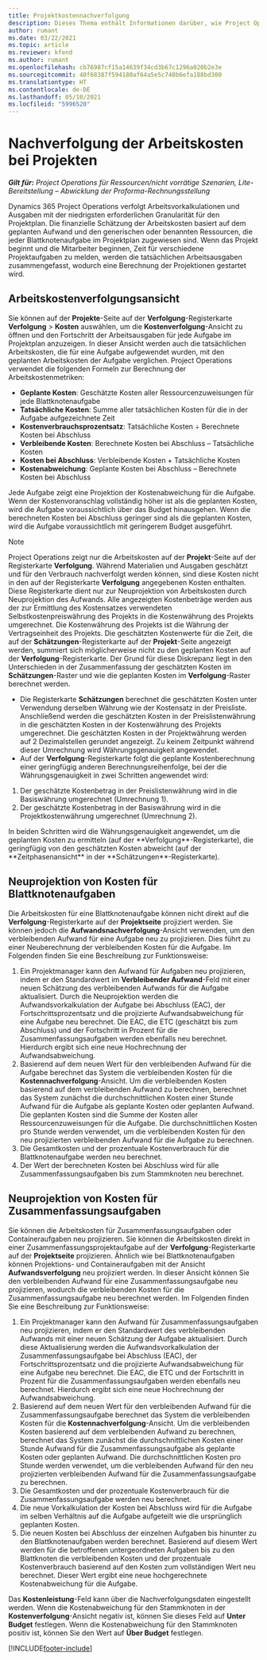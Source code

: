 ```yaml
---
title: Projektkostennachverfolgung
description: Dieses Thema enthält Informationen darüber, wie Project Operations den Fortschritt anhand der Arbeitskosten und der Ausgaben für ein Projekt verfolgt.
author: rumant
ms.date: 03/22/2021
ms.topic: article
ms.reviewer: kfend
ms.author: rumant
ms.openlocfilehash: cb76987cf15a14639f34cd3b67c1296a020b2e3e
ms.sourcegitcommit: 40f68387f594180af64a5e5c748b6efa188bd300
ms.translationtype: HT
ms.contentlocale: de-DE
ms.lasthandoff: 05/10/2021
ms.locfileid: "5996520"
---
```

# <a name="labor-cost-tracking-on-projects"></a>Nachverfolgung der Arbeitskosten bei Projekten

_**Gilt für:** Project Operations für Ressourcen/nicht vorrätige Szenarien, Lite-Bereitstellung – Abwicklung der Proforma-Rechnungsstellung_

Dynamics 365 Project Operations verfolgt Arbeitsvorkalkulationen und Ausgaben mit der niedrigsten erforderlichen Granularität für den Projektplan. Die finanzielle Schätzung der Arbeitskosten basiert auf dem geplanten Aufwand und den generischen oder benannten Ressourcen, die jeder Blattknotenaufgabe im Projektplan zugewiesen sind. Wenn das Projekt beginnt und die Mitarbeiter beginnen, Zeit für verschiedene Projektaufgaben zu melden, werden die tatsächlichen Arbeitsausgaben zusammengefasst, wodurch eine Berechnung der Projektionen gestartet wird.

## <a name="labor-cost-tracking-view"></a>Arbeitskostenverfolgungsansicht

Sie können auf der **Projekte**-Seite auf der **Verfolgung**-Registerkarte **Verfolgung** > **Kosten** auswählen, um die **Kostenverfolgung**-Ansicht zu öffnen und den Fortschritt der Arbeitsausgaben für jede Aufgabe im Projektplan anzuzeigen. In dieser Ansicht werden auch die tatsächlichen Arbeitskosten, die für eine Aufgabe aufgewendet wurden, mit den geplanten Arbeitskosten der Aufgabe verglichen. Project Operations verwendet die folgenden Formeln zur Berechnung der Arbeitskostenmetriken:

- **Geplante Kosten**: Geschätzte Kosten aller Ressourcenzuweisungen für jede Blattknotenaufgabe
- **Tatsächliche Kosten**: Summe aller tatsächlichen Kosten für die in der Aufgabe aufgezeichnete Zeit
- **Kostenverbrauchsprozentsatz**: Tatsächliche Kosten ÷ Berechnete Kosten bei Abschluss
- **Verbleibende Kosten**: Berechnete Kosten bei Abschluss – Tatsächliche Kosten
- **Kosten bei Abschluss**: Verbleibende Kosten + Tatsächliche Kosten
- **Kostenabweichung**: Geplante Kosten bei Abschluss – Berechnete Kosten bei Abschluss

Jede Aufgabe zeigt eine Projektion der Kostenabweichung für die Aufgabe. Wenn der Kostenvoranschlag vollständig höher ist als die geplanten Kosten, wird die Aufgabe voraussichtlich über das Budget hinausgehen. Wenn die berechneten Kosten bei Abschluss geringer sind als die geplanten Kosten, wird die Aufgabe voraussichtlich mit geringerem Budget ausgeführt.

>[!NOTE]
> Project Operations zeigt nur die Arbeitskosten auf der **Projekt**-Seite auf der Registerkarte **Verfolgung**. Während Materialien und Ausgaben geschätzt und für den Verbrauch nachverfolgt werden können, sind diese Kosten nicht in den auf der Registerkarte **Verfolgung** angegebenen Kosten enthalten. Diese Registerkarte dient nur zur Neuprojektion von Arbeitskosten durch Neuprojektion des Aufwands.
Alle angezeigten Kostenbeträge werden aus der zur Ermittlung des Kostensatzes verwendeten Selbstkostenpreiswährung des Projekts in die Kostenwährung des Projekts umgerechnet. Die Kostenwährung des Projekts ist die Währung der Vertragseinheit des Projekts. Die geschätzten Kostenwerte für die Zeit, die auf der **Schätzungen**-Registerkarte auf der **Projekt**-Seite angezeigt werden, summiert sich möglicherweise nicht zu den geplanten Kosten auf der **Verfolgung**-Registerkarte. Der Grund für diese Diskrepanz liegt in den Unterschieden in der Zusammenfassung der geschätzten Kosten im **Schätzungen**-Raster und wie die geplanten Kosten im **Verfolgung**-Raster berechnet werden. 
>
> - Die Registerkarte **Schätzungen** berechnet die geschätzten Kosten unter Verwendung derselben Währung wie der Kostensatz in der Preisliste. Anschließend werden die geschätzten Kosten in der Preislistenwährung in die geschätzten Kosten in der Kostenwährung des Projekts umgerechnet. Die geschätzten Kosten in der Projektwährung werden auf 2 Dezimalstellen gerundet angezeigt. Zu keinem Zeitpunkt während dieser Umrechnung wird Währungsgenauigkeit angewendet. 
> - Auf der **Verfolgung**-Registerkarte folgt die geplante Kostenberechnung einer geringfügig anderen Berechnungsreihenfolge, bei der die Währungsgenauigkeit in zwei Schritten angewendet wird: 
   ><ol>
   ><li>Der geschätzte Kostenbetrag in der Preislistenwährung wird in die Basiswährung umgerechnet (Umrechnung 1).</li>
   ><li>Der geschätzte Kostenbetrag in der Basiswährung wird in die Projektkostenwährung umgerechnet (Umrechnung 2). </li>
   ></ol>
   >In beiden Schritten wird die Währungsgenauigkeit angewendet, um die geplanten Kosten zu ermitteln (auf der **Verfolgung**-Registerkarte), die geringfügig von den geschätzten Kosten abweicht (auf der **Zeitphasenansicht** in der **Schätzungen**-Registerkarte). 
   
## <a name="reprojecting-costs-on-leaf-node-tasks"></a>Neuprojektion von Kosten für Blattknotenaufgaben

Die Arbeitskosten für eine Blattknotenaufgabe können nicht direkt auf die **Verfolgung**-Registerkarte auf der **Projektseite** projiziert werden. Sie können jedoch die **Aufwandsnachverfolgung**-Ansicht verwenden, um den verbleibenden Aufwand für eine Aufgabe neu zu projizieren. Dies führt zu einer Neuberechnung der verbleibenden Kosten für die Aufgabe. Im Folgenden finden Sie eine Beschreibung zur Funktionsweise:

1. Ein Projektmanager kann den Aufwand für Aufgaben neu projizieren, indem er den Standardwert im **Verbleibender Aufwand**-Feld mit einer neuen Schätzung des verbleibenden Aufwands für die Aufgabe aktualisiert. Durch die Neuprojektion werden die Aufwandsvorkalkulation der Aufgabe bei Abschluss (EAC), der Fortschrittsprozentsatz und die projizierte Aufwandsabweichung für eine Aufgabe neu berechnet. Die EAC, die ETC (geschätzt bis zum Abschluss) und der Fortschritt in Prozent für die Zusammenfassungsaufgaben werden ebenfalls neu berechnet. Hierdurch ergibt sich eine neue Hochrechnung der Aufwandsabweichung.
2. Basierend auf dem neuen Wert für den verbleibenden Aufwand für die Aufgabe berechnet das System die verbleibenden Kosten für die **Kostennachverfolgung**-Ansicht. Um die verbleibenden Kosten basierend auf dem verbleibenden Aufwand zu berechnen, berechnet das System zunächst die durchschnittlichen Kosten einer Stunde Aufwand für die Aufgabe als geplante Kosten oder geplanten Aufwand. Die geplanten Kosten sind die Summe der Kosten aller Ressourcenzuweisungen für die Aufgabe. Die durchschnittlichen Kosten pro Stunde werden verwendet, um die verbleibenden Kosten für den neu projizierten verbleibenden Aufwand für die Aufgabe zu berechnen.
3. Die Gesamtkosten und der prozentuale Kostenverbrauch für die Blattknotenaufgabe werden neu berechnet.
4. Der Wert der berechneten Kosten bei Abschluss wird für alle Zusammenfassungsaufgaben bis zum Stammknoten neu berechnet.

## <a name="reprojecting-costs-on-summary-tasks"></a>Neuprojektion von Kosten für Zusammenfassungsaufgaben

Sie können die Arbeitskosten für Zusammenfassungsaufgaben oder Containeraufgaben neu projizieren. Sie können die Arbeitskosten direkt in einer Zusammenfassungsprojektaufgabe auf der **Verfolgung**-Registerkarte auf der **Projektseite** projizieren. Ähnlich wie bei Blattknotenaufgaben können Projektions- und Containeraufgaben mit der Ansicht **Aufwandsverfolgung** neu projiziert werden. In dieser Ansicht können Sie den verbleibenden Aufwand für eine Zusammenfassungsaufgabe neu projizieren, wodurch die verbleibenden Kosten für die Zusammenfassungsaufgabe neu berechnet werden. Im Folgenden finden Sie eine Beschreibung zur Funktionsweise:

1. Ein Projektmanager kann den Aufwand für Zusammenfassungsaufgaben neu projizieren, indem er den Standardwert des verbleibenden Aufwands mit einer neuen Schätzung der Aufgabe aktualisiert. Durch diese Aktualisierung werden die Aufwandsvorkalkulation der Zusammenfassungsaufgabe bei Abschluss (EAC), der Fortschrittsprozentsatz und die projizierte Aufwandsabweichung für eine Aufgabe neu berechnet. Die EAC, die ETC und der Fortschritt in Prozent für die Zusammenfassungsaufgaben werden ebenfalls neu berechnet. Hierdurch ergibt sich eine neue Hochrechnung der Aufwandsabweichung.
2. Basierend auf dem neuen Wert für den verbleibenden Aufwand für die Zusammenfassungsaufgabe berechnet das System die verbleibenden Kosten für die **Kostennachverfolgung**-Ansicht. Um die verbleibenden Kosten basierend auf dem verbleibenden Aufwand zu berechnen, berechnet das System zunächst die durchschnittlichen Kosten einer Stunde Aufwand für die Zusammenfassungsaufgabe als geplante Kosten oder geplanten Aufwand. Die durchschnittlichen Kosten pro Stunde werden verwendet, um die verbleibenden Aufwand für den neu projizierten verbleibenden Aufwand für die Zusammenfassungsaufgabe zu berechnen.
3. Die Gesamtkosten und der prozentuale Kostenverbrauch für die Zusammenfassungsaufgabe werden neu berechnet.
4. Die neue Vorkalkulation der Kosten bei Abschluss wird für die Aufgabe im selben Verhältnis auf die Aufgabe aufgeteilt wie die ursprünglich geplanten Kosten.
5. Die neuen Kosten bei Abschluss der einzelnen Aufgaben bis hinunter zu den Blattknotenaufgaben werden berechnet. Basierend auf diesem Wert werden für die betroffenen untergeordneten Aufgaben bis zu den Blattknoten die verbleibenden Kosten und der prozentuale Kostenverbrauch basierend auf den Kosten zum vollständigen Wert neu berechnet. Dieser Wert ergibt eine neue hochgerechnete Kostenabweichung für die Aufgabe. 


Das **Kostenleistung**-Feld kann über die Nachverfolgungsdaten eingestellt werden. Wenn die Kostenabweichung für den Stammknoten in der **Kostenverfolgung**-Ansicht negativ ist, können Sie dieses Feld auf **Unter Budget** festlegen. Wenn die Kostenabweichung für den Stammknoten positiv ist, können Sie den Wert auf **Über Budget** festlegen.


[!INCLUDE[footer-include](../includes/footer-banner.md)]
